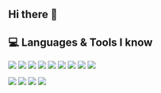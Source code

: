 ## Hi there 👋

<!--
**Ivanpr06/Ivanpr06** is a ✨ _special_ ✨ repository because its `README.md` (this file) appears on your GitHub profile.

Here are some ideas to get you started:

- 🔭 I’m currently working on ...
- 🌱 I’m currently learning ...
- 👯 I’m looking to collaborate on ...
- 🤔 I’m looking for help with ...
- 💬 Ask me about ...
- 📫 How to reach me: ...
- 😄 Pronouns: ...
- ⚡ Fun fact: ...
-->

## 💻 Languages & Tools I know
  
<img src = "https://img.shields.io/badge/-HTML5-E34F26?style=flat&logo=html5&logoColor=white"> <img src = "https://img.shields.io/badge/-CSS-1572B6?style=flat&logo=css3&logoColor=white"> 
<img src="https://img.shields.io/badge/-Bootstrap-563D7C?style=flat&logo=bootstrap&logoColor=white"> 
<img src="https://img.shields.io/badge/-JavaScript-eed718?style=flat&logo=javascript&logoColor=ffffff"> 
<img src="http://img.shields.io/badge/-VS%20Code-007ACC?style=flat&logo=visual%20studio%20code&logoColor=white"> 
<img src="https://img.shields.io/badge/-Python-black?style=flat&logo=python&logoColor=white">
<img src ="https://img.shields.io/badge/Java-orange?style=flat">
<img src ="https://img.shields.io/badge/MariaDB-purple?style=flat&logo=MariaDB">
<img src="https://img.shields.io/badge/-MySQL-F29111?style=flat&logo=mysql&logoColor=FFFFFF">

<img src="http://img.shields.io/badge/-Google%20Cloud%20Platform-4285F4?style=flat&logo=google%20cloud&logoColor=white"> <img src="http://img.shields.io/badge/-Git-F1502F?style=flat&logo=git&logoColor=FFFFFF">
<img src="http://img.shields.io/badge/-Github-000000?style=flat&logo=github&logoColor=FFFFFF">
<img src ="https://img.shields.io/badge/UML-%20black?style=flat&logo=UML">

